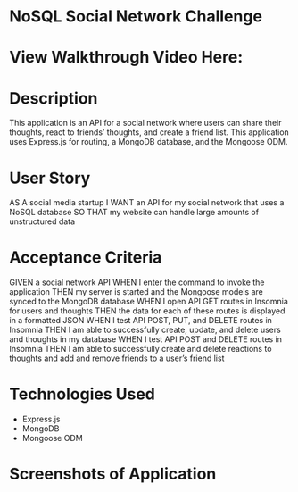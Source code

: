 # NoSQL Social Network Challenge

# View Walkthrough Video Here:

# Description
This application is an API for a social network where users can share their thoughts, react to friends’ thoughts, and create a friend list. This application uses Express.js for routing, a MongoDB database, and the Mongoose ODM. 

# User Story
AS A social media startup
I WANT an API for my social network that uses a NoSQL database
SO THAT my website can handle large amounts of unstructured data

# Acceptance Criteria
GIVEN a social network API
WHEN I enter the command to invoke the application
THEN my server is started and the Mongoose models are synced to the MongoDB database
WHEN I open API GET routes in Insomnia for users and thoughts
THEN the data for each of these routes is displayed in a formatted JSON
WHEN I test API POST, PUT, and DELETE routes in Insomnia
THEN I am able to successfully create, update, and delete users and thoughts in my database
WHEN I test API POST and DELETE routes in Insomnia
THEN I am able to successfully create and delete reactions to thoughts and add and remove friends to a user’s friend list

# Technologies Used
* Express.js
* MongoDB
* Mongoose ODM

# Screenshots of Application